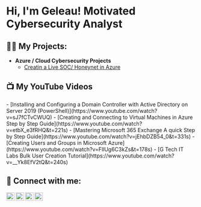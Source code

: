 <h1>Hi, I'm Geleau! Motivated Cybersecurity Analyst

<h2>👨‍💻 My Projects:</h2>

- <b>Azure / Cloud Cybersecurity Projects</b>
  - [Creatin a Live SOC/ Honeynet in Azure](https://github.com/geleaugelin/Cloud-Security-Operations)

<h2>📺 My YouTube Videos</h2>
- [Installing and Configuring a Domain Controller with Active Directory on Server 2019 (PowerShell)](https://www.youtube.com/watch?v=sJ7fCTvCWUQ)
- [Creating and Connecting to Virtual Machines in Azure Step by Step Guide](https://www.youtube.com/watch?v=etbX_e3fRHQ&t=221s)
- [Mastering Microsoft 365 Exchange A quick Step by Step Guide](https://www.youtube.com/watch?v=jEhbDZB54_0&t=331s)
- [Creating Users and Groups in Microsoft Azure](https://www.youtube.com/watch?v=FllUg6C3kZs&t=178s)
- [G Tech IT Labs Bulk User Creation Tutorial](https://www.youtube.com/watch?v=__Yk8EfV2tQ&t=240s)















<h2> 🤳 Connect with me:</h2>

[<img align="left" alt="JoshMadakor | YouTube" width="22px" src="https://cdn.jsdelivr.net/npm/simple-icons@v3/icons/youtube.svg" />][youtube]
[<img align="left" alt="JoshMadakor | Twitter" width="22px" src="https://cdn.jsdelivr.net/npm/simple-icons@v3/icons/twitter.svg" />][twitter]
[<img align="left" alt="JoshMadakor | LinkedIn" width="22px" src="https://cdn.jsdelivr.net/npm/simple-icons@v3/icons/linkedin.svg" />][linkedin]
[<img align="left" alt="JoshMadakor | Instagram" width="22px" src="https://cdn.jsdelivr.net/npm/simple-icons@v3/icons/instagram.svg" />][instagram]

[twitter]: https://twitter.com/joshmadakor
[youtube]: https://www.youtube.com/c/joshmadakor
[instagram]: https://www.instagram.com/joshmadakor/
[linkedin]: https://linkedin.com/in/joshmadakor

<!--
**joshmadakor1/joshmadakor1** is a ✨ _special_ ✨ repository because its `README.md` (this file) appears on your GitHub profile.

Here are some ideas to get you started:

- 🔭 I’m currently working on ...
- 🌱 I’m currently learning ...
- 👯 I’m looking to collaborate on ...
- 🤔 I’m looking for help with ...
- 💬 Ask me about ...
- 📫 How to reach me: ...
- 😄 Pronouns: ...
- ⚡ Fun fact: ...
-->
